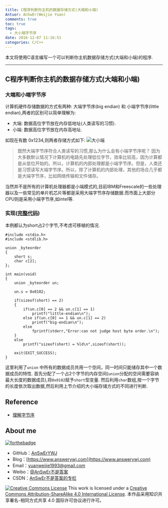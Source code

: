 ```yaml
---
title: C程序判断你主机的数据存储方式(大端和小端)
Antuor: AnSwEr(Weijie Yuan)
comments: true
toc: true
tags:
  - 大小端字节序
date: 2016-12-07 11:16:51
categories: C/C++
---
```


本文将使用C语言编写一个可以判断你主机数据存储方式(大端和小端)的程序.

----------
<!--more-->

## C程序判断你主机的数据存储方式(大端和小端)
### 大端和小端字节序
计算机硬件存储数据的方式有两种: 大端字节序(big endian) 和 小端字节序(little endian),两者的区别可以简单理解为:
- 大端: 数据高位字节放在内存低地址(人类读写的习惯).
- 小端: 数据高位字节放在内存高地址.

如现在有数 0x1234,则两者存储方式如下:
![大小端](big-little-endian.png)

>  既然大端字节序符合人类读写的习惯,那么为什么会有小端字节序呢？
> 因为大多数默认情况下计算机的电路先处理低位字节，效率比较高，因为计算都是从低位开始的。所以，计算机的内部处理都是小端字节序。但是，人类还是习惯读写大端字节序。所以，除了计算机的内部处理，其他的场合几乎都是大端字节序，比如网络传输和文件储存。

当然并不是所有的计算机处理器都是小端模式的,目前IBM和Freescale的一些处理器以及一些常见的单片机芯片等都是采用大端字节序存储数据.而市面上大部分CPU则是采用小端字节序,如intel等.


### 实现([完整代码](https://github.com/AnSwErYWJ/DogFood/blob/master/C/network/host_byte_order.c))
本例都认为short占2个字节,不考虑可移植的情况.
```
#include <stdio.h>
#include <stdlib.h>

union _byteorder
{
    short s;
    char c[2];
};

int main(void)
{
    union _byteorder un;

    un.s = 0x0102;
    
    if(sizeof(short) == 2)
    {
        if(un.c[0] == 2 && un.c[1] == 1)
            printf("little-endian\n");
        else if(un.c[0] == 1 && un.c[1] == 2)
            printf("big-endian\n");
        else
            fprintf(stderr,"Error:can not judge host byte order.\n");
    }
    else
        printf("sizeof(short) = %ld\n",sizeof(short));
    
    exit(EXIT_SUCCESS);
}
```
这里利用了``union`` 中所有的数据成员共用一个空间，同一时间只能储存其中一个数据成员的特性.
首先分配了一个占2个字节的内存空间(``union``分配的空间需要容纳最大长度的数据成员),将``0x0102``赋予``short``型变量.
然后利用``char``数组,按一个字节的长度依次取出数据,然后利用上节介绍的大小端存储方式的不同进行判断.

## Reference
- [理解字节序](http://www.ruanyifeng.com/blog/2016/11/byte-order.html)

## About me
[![forthebadge](http://forthebadge.com/images/badges/ages-20-30.svg)](http://forthebadge.com)
- GitHub：[AnSwErYWJ](https://github.com/AnSwErYWJ)
- Blog：[https://www.answerywj.com](https://www.answerywj.com)
- Email：[yuanweijie1993@gmail.com](https://mail.google.com)
- Weibo：[@AnSwEr不是答案](https://weibo.com/1783591593)
- CSDN：[AnSwEr不是答案的专栏](https://blog.csdn.net/u011192270)

<a rel="license" href="http://creativecommons.org/licenses/by-sa/4.0/"><img alt="Creative Commons License" style="border-width:0" src="https://i.creativecommons.org/l/by-sa/4.0/88x31.png" /></a> This work is licensed under a <a rel="license" href="http://creativecommons.org/licenses/by-sa/4.0/">Creative Commons Attribution-ShareAlike 4.0 International License</a>.
本作品采用知识共享署名-相同方式共享 4.0 国际许可协议进行许可。

